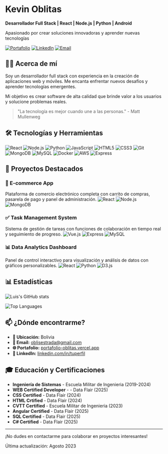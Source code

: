 # Kevin Oblitas

**Desarrollador Full Stack | React | Node.js | Python | Android**

Apasionado por crear soluciones innovadoras y aprender nuevas tecnologías

[![Portafolio](https://img.shields.io/badge/Portafolio-Visita%20mi%20sitio-blue?style=for-the-badge)](https://portafolio-oblitas.vercel.app/)
[![LinkedIn](https://img.shields.io/badge/LinkedIn-Conecta%20conmigo-blue?style=for-the-badge)]([https://www.linkedin.com/in/oblitas/)
[![Email](https://img.shields.io/badge/Email-Contáctame-red?style=for-the-badge)](mailto:oblisestrada@egmail.com)

## 👨‍💻 Acerca de mí

Soy un desarrollador full stack con experiencia en la creación de aplicaciones web y móviles. Me encanta enfrentar nuevos desafíos y aprender tecnologías emergentes.

Mi objetivo es crear software de alta calidad que brinde valor a los usuarios y solucione problemas reales.

> "La tecnología es mejor cuando une a las personas." - Matt Mullenweg

## 🛠️ Tecnologías y Herramientas

![React](https://img.shields.io/badge/React-61DAFB?style=for-the-badge&logo=react&logoColor=white)
![Node.js](https://img.shields.io/badge/Node.js-339933?style=for-the-badge&logo=node.js&logoColor=white)
![Python](https://img.shields.io/badge/Python-3776AB?style=for-the-badge&logo=python&logoColor=white)
![JavaScript](https://img.shields.io/badge/JavaScript-F7DF1E?style=for-the-badge&logo=javascript&logoColor=black)
![HTML5](https://img.shields.io/badge/HTML5-E34F26?style=for-the-badge&logo=html5&logoColor=white)
![CSS3](https://img.shields.io/badge/CSS3-1572B6?style=for-the-badge&logo=css3&logoColor=white)
![Git](https://img.shields.io/badge/Git-F05032?style=for-the-badge&logo=git&logoColor=white)
![MongoDB](https://img.shields.io/badge/MongoDB-47A248?style=for-the-badge&logo=mongodb&logoColor=white)
![MySQL](https://img.shields.io/badge/MySQL-4479A1?style=for-the-badge&logo=mysql&logoColor=white)
![Docker](https://img.shields.io/badge/Docker-2496ED?style=for-the-badge&logo=docker&logoColor=white)
![AWS](https://img.shields.io/badge/AWS-232F3E?style=for-the-badge&logo=amazon-aws&logoColor=white)
![Express](https://img.shields.io/badge/Express-000000?style=for-the-badge&logo=express&logoColor=white)

## 📂 Proyectos Destacados

### 🛒 E-commerce App
Plataforma de comercio electrónico completa con carrito de compras, pasarela de pago y panel de administración.
![React](https://img.shields.io/badge/React-61DAFB?style=flat-square&logo=react&logoColor=white)
![Node.js](https://img.shields.io/badge/Node.js-339933?style=flat-square&logo=node.js&logoColor=white)
![MongoDB](https://img.shields.io/badge/MongoDB-47A248?style=flat-square&logo=mongodb&logoColor=white)

### ✅ Task Management System
Sistema de gestión de tareas con funciones de colaboración en tiempo real y seguimiento de progreso.
![Vue.js](https://img.shields.io/badge/Vue.js-4FC08D?style=flat-square&logo=vue.js&logoColor=white)
![Express](https://img.shields.io/badge/Express-000000?style=flat-square&logo=express&logoColor=white)
![MySQL](https://img.shields.io/badge/MySQL-4479A1?style=flat-square&logo=mysql&logoColor=white)

### 📊 Data Analytics Dashboard
Panel de control interactivo para visualización y análisis de datos con gráficos personalizables.
![React](https://img.shields.io/badge/React-61DAFB?style=flat-square&logo=react&logoColor=white)
![Python](https://img.shields.io/badge/Python-3776AB?style=flat-square&logo=python&logoColor=white)
![D3.js](https://img.shields.io/badge/D3.js-F9A03C?style=flat-square&logo=d3.js&logoColor=white)

## 📊 Estadísticas

![Luis's GitHub stats](https://github-readme-stats.vercel.app/api?username=tuusuario&show_icons=true&theme=radical)

![Top Languages](https://github-readme-stats.vercel.app/api/top-langs/?username=tuusuario&layout=compact&theme=radical)

## 📫 ¿Dónde encontrarme?

- **📍 Ubicación:** Bolivia
- **📧 Email:** oblisestrada@gmail.com
- **🌐 Portafolio:** [portafolio-oblitas.vercel.app](https://portafolio-oblitas.vercel.app/)
- **💼 LinkedIn:** [linkedin.com/in/tuperfil](https://www.linkedin.com/in/tuperfil)

## 🎓 Educación y Certificaciones

- **Ingeniería de Sistemas** - Escuela Militar de Ingenieria (2019-2024)
- **WEB Certified Developer** - - Data Flair (2025)
- **CSS Certified** - Data Flair (2024)
- **HTML Crtified** - Data Flair (2024)
- **CVTT Certified** - Escuela Militar de Ingenieria (2023)
- **Angular Certified** - Data Flair (2025)
- **SQL Certified** - Data Flair (2025)
- **C# Certified** - Data Flair (2025)


---

¡No dudes en contactarme para colaborar en proyectos interesantes!

Última actualización: Agosto 2023
